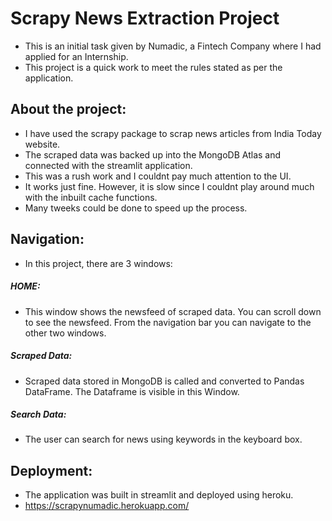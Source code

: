 # Scrapy News Extraction Project
- This is an initial task given by Numadic, a Fintech Company where I had applied for an Internship.
- This project is a quick work to meet the rules stated as per the application.

## About the project:
- I have used the scrapy package to scrap news articles from India Today website.
- The scraped data was backed up into the MongoDB Atlas and connected with the streamlit application.
- This was a rush work and I couldnt pay much attention to the UI.
- It works just fine. However, it is slow since I couldnt play around much with the inbuilt cache functions.
- Many tweeks could be done to speed up the process. 

## Navigation:
- In this project, there are 3 windows:
##### HOME:
- This window shows the newsfeed of scraped data. You can scroll down to see the newsfeed. From the navigation bar you can navigate to the other two windows.
##### Scraped Data:
- Scraped data stored in MongoDB is called and converted to Pandas DataFrame. The Dataframe is visible in this Window.
##### Search Data:
- The user can search for news using keywords in the keyboard box.

## Deployment:
- The application was built in streamlit and deployed using heroku.
- https://scrapynumadic.herokuapp.com/
